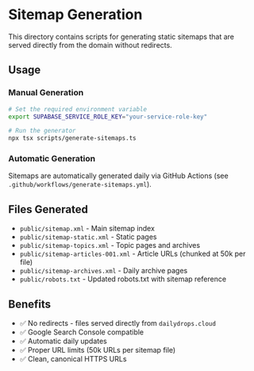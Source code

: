 # Sitemap Generation

This directory contains scripts for generating static sitemaps that are served directly from the domain without redirects.

## Usage

### Manual Generation
```bash
# Set the required environment variable
export SUPABASE_SERVICE_ROLE_KEY="your-service-role-key"

# Run the generator
npx tsx scripts/generate-sitemaps.ts
```

### Automatic Generation
Sitemaps are automatically generated daily via GitHub Actions (see `.github/workflows/generate-sitemaps.yml`).

## Files Generated

- `public/sitemap.xml` - Main sitemap index
- `public/sitemap-static.xml` - Static pages
- `public/sitemap-topics.xml` - Topic pages and archives  
- `public/sitemap-articles-001.xml` - Article URLs (chunked at 50k per file)
- `public/sitemap-archives.xml` - Daily archive pages
- `public/robots.txt` - Updated robots.txt with sitemap reference

## Benefits

- ✅ No redirects - files served directly from `dailydrops.cloud`
- ✅ Google Search Console compatible
- ✅ Automatic daily updates
- ✅ Proper URL limits (50k URLs per sitemap file)
- ✅ Clean, canonical HTTPS URLs